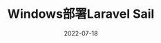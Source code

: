 ---
title: Windows部署Laravel Sail
date: 2022-07-18
categories:
- stady
tags:
- Laravel
- Docker
- Sail
- WSL2
---